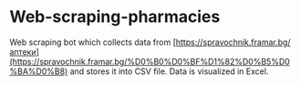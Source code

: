 # Web-scraping-pharmacies
Web scraping bot which collects data from [https://spravochnik.framar.bg/аптеки](https://spravochnik.framar.bg/%D0%B0%D0%BF%D1%82%D0%B5%D0%BA%D0%B8) and stores it into CSV file. Data is visualized in Excel.
